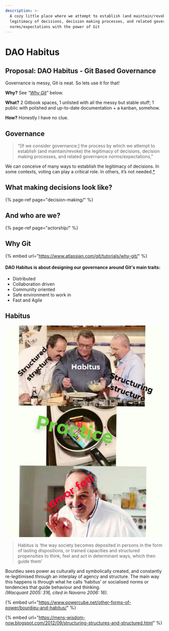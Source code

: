 ```yaml
---
description: >-
  A cozy little place where we attempt to establish (and maintain/revoke) the
  legitimacy of decisions, decision making processes, and related governance
  norms/expectations with the power of Git
---
```


# DAO Habitus

## Proposal: DAO Habitus - Git Based Governance

Governance is messy, Git is neat. So lets use it for that!

**Why?** See _"_[_Why Git_](https://parrachia.gitbook.io/dao-habitus/#why-git)_"_ below. 

**What?** 2 Gitbook spaces, 1 unlisted with all the messy but stable stuff; 1 public with polished and up-to-date documentation + a kanban, somehow. 

**How?** Honestly I have no clue.

## Governance

> “\[If we consider governance:\] the process by which we attempt to establish \(and maintain/revoke\) the legitimacy of decisions, decision making processes, and related governance norms/expectations,”

We can conceive of many ways to establish the legitimacy of decisions. In some contexts, voting can play a critical role. In others, it’s not needed.[\*](https://www.tonysheng.com/voting-governance)

## What making decisions look like?

{% page-ref page="decision-making/" %}

## And who are we?

{% page-ref page="actorship/" %}

## Why Git

{% embed url="https://www.atlassian.com/git/tutorials/why-git/" %}

#### DAO Habitus is about designing our governance around Git's main traits:

* Distributed
* Collaboration driven
* Community oriented
* Safe environment to work in
* Fast and Agile

## Habitus

![](.gitbook/assets/image%20%284%29.png)

> Habitus is ‘the way society becomes deposited in persons in the form of lasting dispositions, or trained capacities and structured propensities to think, feel and act in determinant ways, which then guide them’

Bourdieu sees power as culturally and symbolically created, and constantly re-legitimised through an interplay of agency and structure. The main way this happens is through what he calls ‘habitus’ or socialised norms or tendencies that guide behaviour and thinking.   
_\(Wacquant 2005: 316, cited in Navarro 2006: 16\)._

{% embed url="https://www.powercube.net/other-forms-of-power/bourdieu-and-habitus/" %}

{% embed url="https://mens-wisdom-now.blogspot.com/2012/09/structuring-structures-and-structured.html" %}





